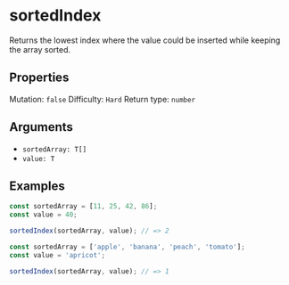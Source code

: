 # sortedIndex

Returns the lowest index where the value could be inserted while keeping the array sorted.

## Properties

Mutation: `false`
Difficulty: `Hard`
Return type: `number`

## Arguments

- `sortedArray: T[]`
- `value: T`

## Examples

```typescript
const sortedArray = [11, 25, 42, 86];
const value = 40;

sortedIndex(sortedArray, value); // => 2

const sortedArray = ['apple', 'banana', 'peach', 'tomato'];
const value = 'apricot';

sortedIndex(sortedArray, value); // => 1
```
